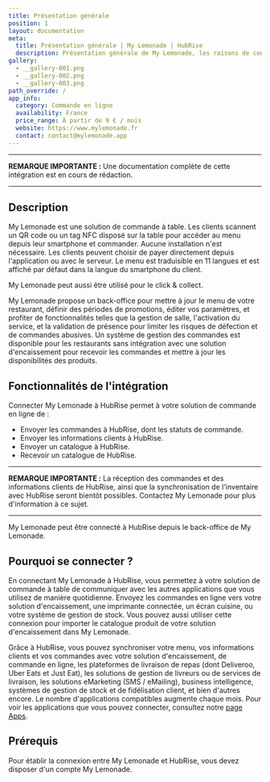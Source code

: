 ```yaml
---
title: Présentation générale
position: 1
layout: documentation
meta:
  title: Présentation générale | My Lemonade | HubRise
  description: Présentation générale de My Lemonade, les raisons de connecter votre caisse à HubRise et liste des fonctionnalités de l'intégration avec HubRise.
gallery:
  - __gallery-001.png
  - __gallery-002.png
  - __gallery-003.png
path_override: /
app_info:
  category: Commande en ligne
  availability: France
  price_range: À partir de 9 € / mois
  website: https://www.mylemonade.fr
  contact: contact@mylemonade.app
---
```


---

**REMARQUE IMPORTANTE :** Une documentation complète de cette intégration est en cours de rédaction.

---

## Description

My Lemonade est une solution de commande à table. Les clients scannent un QR code ou un tag NFC disposé sur la table pour accéder au menu depuis leur smartphone et commander. Aucune installation n'est nécessaire. Les clients peuvent choisir de payer directement depuis l'application ou avec le serveur. Le menu est traduisible en 11 langues et est affiché par défaut dans la langue du smartphone du client.

My Lemonade peut aussi être utilisé pour le click & collect.

My Lemonade propose un back-office pour mettre à jour le menu de votre restaurant, définir des périodes de promotions, éditer vos paramètres, et profiter de fonctionnalités telles que la gestion de salle, l'activation du service, et la validation de présence pour limiter les risques de défection et de commandes abusives. Un système de gestion des commandes est disponible pour les restaurants sans intégration avec une solution d'encaissement pour recevoir les commandes et mettre à jour les disponibilités des produits.

## Fonctionnalités de l'intégration

Connecter My Lemonade à HubRise permet à votre solution de commande en ligne de :

- Envoyer les commandes à HubRise, dont les statuts de commande.
- Envoyer les informations clients à HubRise.
- Envoyer un catalogue à HubRise.
- Recevoir un catalogue de HubRise.

---

**REMARQUE IMPORTANTE :** La réception des commandes et des informations clients de HubRise, ainsi que la synchronisation de l'inventaire avec HubRise seront bientôt possibles. Contactez My Lemonade pour plus d'information à ce sujet.

---

My Lemonade peut être connecté à HubRise depuis le back-office de My Lemonade.

## Pourquoi se connecter ?

En connectant My Lemonade à HubRise, vous permettez à votre solution de commande à table de communiquer avec les autres applications que vous utilisez de manière quotidienne. Envoyez les commandes en ligne vers votre solution d'encaissement, une imprimante connectée, un écran cuisine, ou votre système de gestion de stock. Vous pouvez aussi utiliser cette connexion pour importer le catalogue produit de votre solution d'encaissement dans My Lemonade.

Grâce à HubRise, vous pouvez synchroniser votre menu, vos informations clients et vos commandes avec votre solution d'encaissement, de commande en ligne, les plateformes de livraison de repas (dont Deliveroo, Uber Eats et Just Eat), les solutions de gestion de livreurs ou de services de livraison, les solutions eMarketing (SMS / eMailing), business intelligence, systèmes de gestion de stock et de fidélisation client, et bien d'autres encore. Le nombre d'applications compatibles augmente chaque mois. Pour voir les applications que vous pouvez connecter, consultez notre [page Apps](/apps).

## Prérequis

Pour établir la connexion entre My Lemonade et HubRise, vous devez disposer d'un compte My Lemonade.
